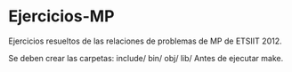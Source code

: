 Ejercicios-MP
=============

Ejercicios resueltos de las relaciones de problemas de MP de ETSIIT 2012.


Se deben crear las carpetas:
  include/
  bin/
  obj/
  lib/
Antes de ejecutar make.